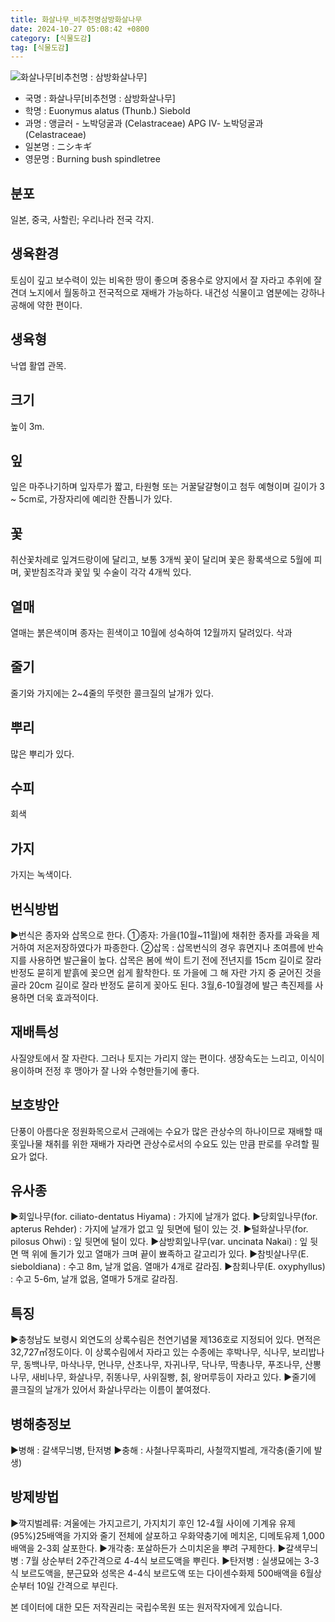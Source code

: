 ```yaml
---
title: 화살나무_비추천명삼방화살나무
date: 2024-10-27 05:08:42 +0800
category: [식물도감]
tag: [식물도감]
---
```




![화살나무[비추천명 : 삼방화살나무]](/fileUpload/plants/basic/Celastraceae/Euonymus/2080/2080_20160811104636386files_th2.jpg)
- 국명 : 화살나무[비추천명 : 삼방화살나무]
- 학명 : Euonymus alatus (Thunb.) Siebold
- 과명 : 앵글러 - 노박덩굴과 (Celastraceae) APG Ⅳ- 노박덩굴과 (Celastraceae)
- 일본명 : ニシキギ
- 영문명 : Burning bush spindletree


## 분포
일본, 중국, 사할린; 우리나라 전국 각지.
## 생육환경
토심이 깊고 보수력이 있는 비옥한 땅이 좋으며 중용수로 양지에서 잘 자라고 추위에 잘 견뎌 노지에서 월동하고 전국적으로 재배가 가능하다. 내건성 식물이고 염분에는 강하나 공해에 약한 편이다.
## 생육형
낙엽 활엽 관목. 
## 크기
높이 3m.
## 잎
잎은 마주나기하며 잎자루가 짧고, 타원형 또는 거꿀달걀형이고 첨두 예형이며 길이가 3 ~ 5cm로, 가장자리에 예리한 잔톱니가 있다.
## 꽃
취산꽃차례로 잎겨드랑이에 달리고, 보통 3개씩 꽃이 달리며 꽃은 황록색으로 5월에 피며, 꽃받침조각과 꽃잎 및 수술이 각각 4개씩 있다.
## 열매
열매는 붉은색이며 종자는 흰색이고 10월에 성숙하여 12월까지 달려있다. 삭과
## 줄기
줄기와 가지에는 2~4줄의 뚜렷한 콜크질의 날개가 있다. 
## 뿌리
많은 뿌리가 있다.
## 수피
회색
## 가지
가지는 녹색이다.
## 번식방법
▶번식은 종자와 삽목으로 한다.①종자: 가을(10월~11월)에 채취한 종자를 과육을 제거하여 저온저장하였다가 파종한다. ②삽목 : 삽목번식의 경우 휴면지나 초여름에 반숙지를 사용하면 발근율이 높다. 삽목은 봄에 싹이 트기 전에 전년지를 15cm 길이로 잘라 반정도 묻히게 밭흙에 꽂으면 쉽게 활착한다. 또 가을에 그 해 자란 가지 중 굳어진 것을 골라 20cm 길이로 잘라 반정도 묻히게 꽂아도 된다. 3월,6-10월경에 발근 촉진제를 사용하면 더욱 효과적이다.
## 재배특성
사질양토에서 잘 자란다. 그러나 토지는 가리지 않는 편이다. 생장속도는 느리고, 이식이 용이하며 전정 후 맹아가 잘 나와 수형만들기에 좋다.
## 보호방안
단풍이 아름다운 정원화목으로서 근래에는 수요가 많은 관상수의 하나이므로 재배할 때 홋잎나물 채취를 위한 재배가 자라면 관상수로서의 수요도 있는 만큼 판로를 우려할 필요가 없다.
## 유사종
▶회잎나무(for. ciliato-dentatus Hiyama) : 가지에 날개가 없다. ▶당회잎나무(for. apterus Rehder) : 가지에 날개가 없고 잎 뒷면에 털이 있는 것.▶털화살나무(for. pilosus Ohwi) : 잎 뒷면에 털이 있다. ▶삼방회잎나무(var. uncinata Nakai) : 잎 뒷면 맥 위에 돌기가 있고 열매가 크며 끝이 뾰족하고 갈고리가 있다. ▶참빗살나무(E. sieboldiana) : 수고 8m, 날개 없음. 열매가 4개로 갈라짐.▶참회나무(E. oxyphyllus) : 수고 5-6m, 날개 없음, 열매가 5개로 갈라짐.
## 특징
▶충청남도 보령시 외연도의 상록수림은 천연기념물 제136호로 지정되어 있다. 면적은 32,727㎡정도이다.  이 상록수림에서 자라고 있는 수종에는 후박나무, 식나무, 보리밥나무, 동백나무, 마삭나무, 먼나무, 산초나무, 자귀나무, 닥나무, 딱총나무, 푸조나무, 산뽕나무, 새비나무, 화살나무, 쥐똥나무, 사위질빵, 칡, 왕머루등이 자라고 있다.▶줄기에 콜크질의 날개가 있어서 화살나무라는 이름이 붙여졌다.
## 병해충정보
▶병해 : 갈색무늬병, 탄저병▶충해 : 사철나무혹파리, 사철깍지벌레, 개각충(줄기에 발생)
## 방제방법
▶깍지벌레류: 겨울에는 가지고르기, 가지치기 후인 12-4월 사이에 기계유 유제(95%)25배액을 가지와 줄기 전체에 살포하고 우화약충기에 메치온, 디메토유제 1,000배액을 2-3회 살포한다.▶개각충: 포살하든가 스미치온을 뿌려 구제한다.▶갈색무늬병 : 7월 상순부터 2주간격으로 4-4식 보르도액을 뿌린다.▶탄저병 : 실생묘에는 3-3식 보르도액을, 분근묘와 성목은 4-4식 보르도액 또는 다이센수화제 500배액을 6월상순부터 10일 간격으로 부린다.






본 데이터에 대한 모든 저작권리는 국립수목원 또는 원저작자에게 있습니다.
